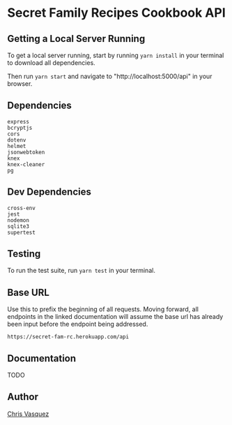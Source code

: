 # Secret Family Recipes Cookbook API

## Getting a Local Server Running

To get a local server running, start by running `yarn install` in your terminal to download all dependencies.

Then run `yarn start` and navigate to "http://localhost:5000/api" in your browser.

## Dependencies

```
express
bcryptjs
cors
dotenv
helmet
jsonwebtoken
knex
knex-cleaner
pg
```

## Dev Dependencies

```
cross-env
jest
nodemon
sqlite3
supertest
```

## Testing

To run the test suite, run `yarn test` in your terminal.

## Base URL

Use this to prefix the beginning of all requests. Moving forward, all endpoints in the linked documentation will assume the base url has already been input before the endpoint being addressed.

```
https://secret-fam-rc.herokuapp.com/api
```

## Documentation

TODO

## Author

[Chris Vasquez](www.github.com/chrvasq)
